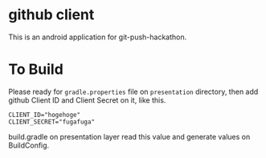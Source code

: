 # github client
This is an android application for git-push-hackathon.

# To Build
Please ready for `gradle.properties` file on `presentation` directory, then add github Client ID and Client Secret on it, like this.

```
CLIENT_ID="hogehoge"
CLIENT_SECRET="fugafuga"
```

build.gradle on presentation layer read this value and generate values on BuildConfig.
